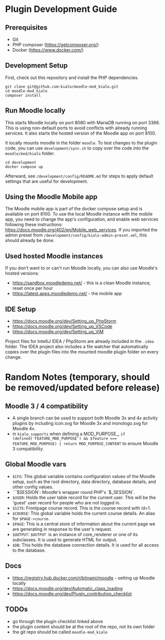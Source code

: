 # Plugin Development Guide

## Prerequisites

* Git
* PHP composer (https://getcomposer.org/)
* Docker (https://www.docker.com/)

## Development Setup

First, check out this repository and install the PHP dependencies.

```shell
git clone git@github.com:kialo/moodle-mod_kialo.git
cd moodle-mod_kialo
composer install
```

## Run Moodle locally

This starts Moodle locally on port 8080 with MariaDB running on port 3366.
This is using non-default ports to avoid conflicts with already running services.
It also starts the hosted version of the Moodle app on port 8100.

It locally mounts moodle in the folder `moodle`. To test changes to the plugin code, 
you can use `development/sync.sh` to copy over the code into the `moodle/mod/kialo` folder.

```shell
cd development
docker compose up
```

Afterward, see `/development/config/README.md` for steps to apply default settings that are useful for development.

## Using the Moodle Mobile app

The Moodle mobile app is part of the docker compose setup and is available on port 8100.
To use the local Moodle instance with the mobile app, you need to change the app's configuration,
and enable web services following these instructions: https://docs.moodle.org/402/en/Mobile_web_services.
If you imported the admin preset from `/development/config/kialo-admin-preset.xml`, this should already be done.

## Used hosted Moodle instances

If you don't want to or can't run Moodle locally, you can also use Moodle's hosted versions:

* https://sandbox.moodledemo.net/ - this is a clean Moodle instance, reset once per hour
* https://latest.apps.moodledemo.net/ - the mobile app

## IDE Setup

* https://docs.moodle.org/dev/Setting_up_PhpStorm
* https://docs.moodle.org/dev/Setting_up_VSCode
* https://docs.moodle.org/dev/Setting_up_ViM

Project files for IntelliJ IDEA / PhpStorm are already included in the `.idea` folder.
The IDEA project also includes a file watcher that automatically copies over the plugin files
into the mounted moodle plugin folder on every change.

# Random Notes (temporary, should be removed/updated before release)

## Moodle 3 / 4 compatibility

* A single branch can be used to support both Moodle 3x and 4x activity plugins by including icon.svg for Moodle 3x and monologo.svg for Moodle 4x.
* in `kialo_supports` when defining a MOD_PURPOSE_, `if (defined('FEATURE_MOD_PURPOSE') && $feature === FEATURE_MOD_PURPOSE) {
  return MOD_PURPOSE_CONTENT` to ensure Moodle 3 compatibility.

## Global Moodle vars

* `$CFG`: This global variable contains configuration values of the Moodle setup, such as the root directory, data directory, database details, and other config values.
* ```$SESSION`: Moodle's wrapper round PHP's `$_SESSION`.
* `$USER`: Holds the user table record for the current user. This will be the 'guest' user record for people who are not logged in.
* `$SITE`: Frontpage course record. This is the course record with id=1.
* `$COURSE`: This global variable holds the current course details. An alias for `$PAGE->course`.
* `$PAGE`: This is a central store of information about the current page we are generating in response to the user's request.
* `$OUTPUT`: `$OUTPUT `is an instance of core_renderer or one of its subclasses. It is used to generate HTML for output.
* `$DB`: This holds the database connection details. It is used for all access to the database.

## Docs

* https://registry.hub.docker.com/r/bitnami/moodle - setting up Moodle locally
* https://docs.moodle.org/dev/Automatic_class_loading
* https://docs.moodle.org/dev/Plugin_contribution_checklist

## TODOs

* go through the plugin checklist linked above
* the plugin content should be at the root of the repo, not its own folder
* the git repo should be called `moodle-mod_kialo`
